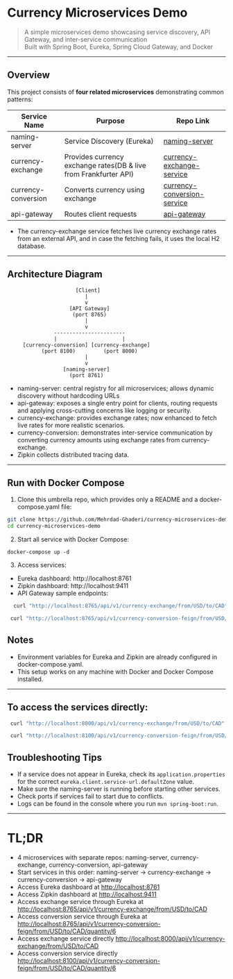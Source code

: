 # Currency Microservices Demo

> A simple microservices demo showcasing service discovery, API Gateway, and inter-service communication  
> Built with Spring Boot, Eureka, Spring Cloud Gateway, and Docker

---

## Overview

This project consists of **four related microservices** demonstrating common patterns:

| Service Name        | Purpose                                                          | Repo Link                                                                                     |
|---------------------|------------------------------------------------------------------|-----------------------------------------------------------------------------------------------|
| naming-server       | Service Discovery (Eureka)                                       | [naming-server](https://github.com/Mehrdad-Ghaderi/naming-server)                             |
| currency-exchange   | Provides currency exchange rates(DB & live from Frankfurter API) | [currency-exchange-service](https://github.com/Mehrdad-Ghaderi/currency-exchange-service)     |
| currency-conversion | Converts currency using exchange                                 | [currency-conversion-service](https://github.com/Mehrdad-Ghaderi/currency-conversion-service) |
| api-gateway         | Routes client requests                                           | [api-gateway](https://github.com/Mehrdad-Ghaderi/api-gateway)                                 |

- The currency-exchange service fetches live currency exchange rates from an external API, and in case the fetching
  fails, it uses the local H2 database.

---

## Architecture Diagram

                          [Client]
                             |
                             v
                        [API Gateway] 
                         (port 8765)
                             |
                             v
                   -----------------------
                   |                     |
         [currency-conversion] [currency-exchange]
               (port 8100)         (port 8000)
                             |
                             v
                      [naming-server]
                        (port 8761)

- naming-server: central registry for all microservices; allows dynamic discovery without hardcoding URLs
- api-gateway: exposes a single entry point for clients, routing requests and applying cross-cutting concerns like
  logging or security.
- currency-exchange: provides exchange rates; now enhanced to fetch live rates for more realistic scenarios.
- currency-conversion: demonstrates inter-service communication by converting currency amounts using exchange rates from
  currency-exchange.
- Zipkin collects distributed tracing data.

---

## Run with Docker Compose

1. Clone this umbrella repo, which provides only a README and a docker-compose.yaml file:

```bash
git clone https://github.com/Mehrdad-Ghaderi/currency-microservices-demo.git
cd currency-microservices-demo
```

2. Start all service with Docker Compose:

```
docker-compose up -d
```

3. Access services:

- Eureka dashboard: http://localhost:8761
- Zipkin dashboard: http://localhost:9411
- API Gateway sample endpoints:

``` bash
  curl "http://localhost:8765/api/v1/currency-exchange/from/USD/to/CAD""
  ```

[//]: # (``` bash)

[//]: # (  curl "http://localhost:8765/api/v1/currency-conversion/from/USD/to/CAD/quantity/5")

[//]: # (  ```)

 ``` bash
  curl "http://localhost:8765/api/v1/currency-conversion-feign/from/USD/to/CAD/quantity/6"
```

## Notes

- Environment variables for Eureka and Zipkin are already configured in docker-compose.yaml.
- This setup works on any machine with Docker and Docker Compose installed.

---

## To access the services directly:

   ``` bash
    curl "http://localhost:8000/api/v1/currency-exchange/from/USD/to/CAD"
   ```

[//]: # (   ``` bash)

[//]: # (    curl "http://localhost:8100/api/v1/currency-conversion/from/USD/to/CAD/quantity/5")

[//]: # (   ```)

``` bash
 curl "http://localhost:8100/api/v1/currency-conversion-feign/from/USD/to/CAD/quantity/6"
 ```

## Troubleshooting Tips

- If a service does not appear in Eureka, check its `application.properties` for the
  correct `eureka.client.service-url.defaultZone` value.
- Make sure the naming-server is running before starting other services.
- Check ports if services fail to start due to conflicts.
- Logs can be found in the console where you run `mvn spring-boot:run`.

---

# TL;DR

- 4 microservices with separate repos: naming-server, currency-exchange, currency-conversion, api-gateway
- Start services in this order: naming-server → currency-exchange → currency-conversion → api-gateway
- Access Eureka dashboard at [http://localhost:8761](http://localhost:8761)
- Access Zipkin dashboard at [http://localhost:9411](http://localhost:9411)
- Access exchange service through Eureka
  at [http://localhost:8765/api/v1/currency-exchange/from/USD/to/CAD](http://localhost:8765/api/v1/currency-exchange/from/USD/to/CAD)
- Access conversion service through Eureka
  at [http://localhost:8765/api/v1/currency-conversion-feign/from/USD/to/CAD/quantity/6](http://localhost:8765/api/v1/currency-conversion-feign/from/USD/to/CAD/quantity/6)
- Access exchange service
  directly [http://localhost:8000/api/v1/currency-exchange/from/USD/to/CAD](http://localhost:8000/api/v1/currency-exchange/from/USD/to/CAD)
- Access conversion service
  directly [http://localhost:8100/api/v1/currency-conversion-feign/from/USD/to/CAD/quantity/6](http://localhost:8100/api/v1/currency-conversion-feign/from/USD/to/CAD/quantity/6)
